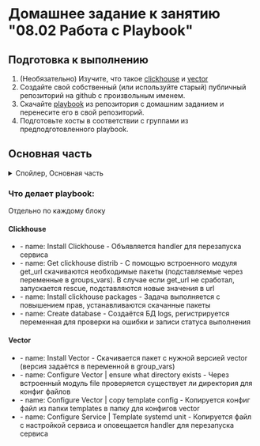 # Домашнее задание к занятию "08.02 Работа с Playbook"

## Подготовка к выполнению

1. (Необязательно) Изучите, что такое [clickhouse](https://www.youtube.com/watch?v=fjTNS2zkeBs) и [vector](https://www.youtube.com/watch?v=CgEhyffisLY)
2. Создайте свой собственный (или используйте старый) публичный репозиторий на github с произвольным именем.
3. Скачайте [playbook](./playbook/) из репозитория с домашним заданием и перенесите его в свой репозиторий.
4. Подготовьте хосты в соответствии с группами из предподготовленного playbook.

## Основная часть
<details><summary>Спойлер, Основная часть </summary>    
  
1. Приготовьте свой собственный inventory файл `prod.yml`.    
2. Допишите playbook: нужно сделать ещё один play, который устанавливает и настраивает [vector](https://vector.dev).    
3. При создании tasks рекомендую использовать модули: `get_url`, `template`, `unarchive`, `file`.   
4. Tasks должны: скачать нужной версии дистрибутив, выполнить распаковку в выбранную директорию, установить vector.   
5. Запустите `ansible-lint site.yml` и исправьте ошибки, если они есть.   
6. Попробуйте запустить playbook на этом окружении с флагом `--check`.    
7. Запустите playbook на `prod.yml` окружении с флагом `--diff`. Убедитесь, что изменения на системе произведены.   
8. Повторно запустите playbook с флагом `--diff` и убедитесь, что playbook идемпотентен.    
9. Подготовьте README.md файл по своему playbook. В нём должно быть описано: что делает playbook, какие у него есть параметры и теги.   
10. Готовый playbook выложите в свой репозиторий, поставьте тег `08-ansible-02-playbook` на фиксирующий коммит, в ответ предоставьте ссылку на него.    

</details>

### Что делает playbook:
Отдельно по каждому блоку   

#### Clickhouse           
+ \- name: Install Clickhouse - Объявляется handler для перезапуска сервиса  
+ \- name: Get clickhouse distrib - С помощью встроенного модуля get_url скачиваются необходимые пакеты (подставляемые через переменные в groups_vars). В случае если get_url не сработал, запускается rescue, подставляются новые значения в url    
+ \- name: Install clickhouse packages - Задача выполняется с повышением прав, устанавливаются скачанные пакеты  
+ \- name: Create database - Создаётся БД logs, регистрируется переменная для проверки на ошибки и записи статуса выполнения    
#### Vector  
+ \- name: Install Vector - Скачивается пакет с нужной версией vector (версия задаётся в переменной в group_vars)  
+ \- name: Configure Vector | ensure what directory exists - Через встроенный модуль file проверяется существует ли директория для конфиг файлов  
+ \- name: Configure Vector | copy template config - Копируется конфиг файл из папки templates в папку для конфигов vector  
+ \- name: Configure Service | Template systemd unit - Копируется файл с настройкой сервиса и оповещается handler для перезапуска сервиса 
